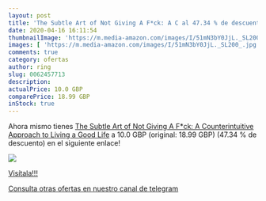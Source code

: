 ```yaml
---
layout: post
title: 'The Subtle Art of Not Giving A F*ck: A C al 47.34 % de descuento'
date: 2020-04-16 16:11:54
thumbnailImage: 'https://m.media-amazon.com/images/I/51mN3bY0JjL._SL200_.jpg'
images: [ 'https://m.media-amazon.com/images/I/51mN3bY0JjL._SL200_.jpg' ]
comments: true
category: ofertas
author: ring
slug: 0062457713
description:
actualPrice: 10.0 GBP
comparePrice: 18.99 GBP
inStock: true
---
```


Ahora mismo tienes [The Subtle Art of Not Giving A F*ck: A Counterintuitive Approach to Living a Good Life](https://www.amazon.com/dp/0062457713/?tag=redken08-20) a 10.0 GBP (original: 18.99 GBP) (47.34 %  de descuento) en el siguiente enlace!

[![](https://m.media-amazon.com/images/I/51mN3bY0JjL._SL200_.jpg)](https://www.amazon.com/dp/0062457713/?tag=redken08-20)

[Visítala!!!](https://www.amazon.com/dp/0062457713/?tag=redken08-20)

[Consulta otras ofertas en nuestro canal de telegram](https://t.me/s/ofertas25)
